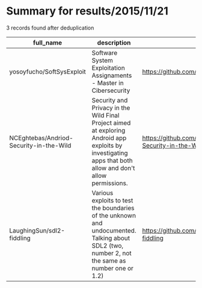 
# Summary for results/2015/11/21
    
3 records found after deduplication

| full_name | description | html_url | matched_list | matched_count | pushed_at | size | stargazers_count | language | forks_count |
|-----------------------------------------|-----------------------------------------------------------------------------------------------------------------------------------------------------------|------------------------------------------------------------|----------------|-----------------|---------------------------|--------|--------------------|------------|---------------|
| yosoyfucho/SoftSysExploit | Software System Exploitation Assignaments - Master in Cibersecurity | https://github.com/yosoyfucho/SoftSysExploit | ['exploit'] | 1 | 2015-11-21 16:56:54+00:00 | 23 | 1 | C | 0 |
| NCEghtebas/Andriod-Security-in-the-Wild | Security and Privacy in the Wild Final Project aimed at exploring Android app exploits by investigating apps that both allow and don't allow permissions. | https://github.com/NCEghtebas/Andriod-Security-in-the-Wild | ['exploit'] | 1 | 2015-11-21 21:45:29+00:00 | 1893 | 3 | HTML | 0 |
| LaughingSun/sdl2-fiddling | Various exploits to test the boundaries of the unknown and undocumented. Talking about SDL2 (two, number 2, not the same as number one or 1.2) | https://github.com/LaughingSun/sdl2-fiddling | ['exploit'] | 1 | 2015-11-21 06:52:11+00:00 | 10446 | 0 | C | 0 |
